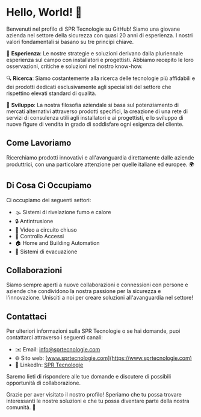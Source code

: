 # Hello, World! 👋

Benvenuti nel profilo di SPR Tecnologie su GitHub! Siamo una giovane azienda nel settore della sicurezza con quasi 20 anni di esperienza. I nostri valori fondamentali si basano su tre principi chiave.

💼 **Esperienza**: Le nostre strategie e soluzioni derivano dalla pluriennale esperienza sul campo con installatori e progettisti. Abbiamo recepito le loro osservazioni, critiche e soluzioni nel nostro know-how.

🔍 **Ricerca**: Siamo costantemente alla ricerca delle tecnologie più affidabili e dei prodotti dedicati esclusivamente agli specialisti del settore che rispettino elevati standard di qualità.

🚀 **Sviluppo**: La nostra filosofia aziendale si basa sul potenziamento di mercati alternativi attraverso prodotti specifici, la creazione di una rete di servizi di consulenza utili agli installatori e ai progettisti, e lo sviluppo di nuove figure di vendita in grado di soddisfare ogni esigenza del cliente.

## Come Lavoriamo

Ricerchiamo prodotti innovativi e all'avanguardia direttamente dalle aziende produttrici, con una particolare attenzione per quelle italiane ed europee. 🌍

## Di Cosa Ci Occupiamo

Ci occupiamo dei seguenti settori:

- 🌫️ Sistemi di rivelazione fumo e calore
- 🔒 Antintrusione
- 🎥 Video a circuito chiuso
- 🚪 Controllo Accessi
- 🏠 Home and Building Automation
- 📢 Sistemi di evacuazione

## Collaborazioni

Siamo sempre aperti a nuove collaborazioni e connessioni con persone e aziende che condividono la nostra passione per la sicurezza e l'innovazione. Unisciti a noi per creare soluzioni all'avanguardia nel settore!

## Contattaci

Per ulteriori informazioni sulla SPR Tecnologie o se hai domande, puoi contattarci attraverso i seguenti canali:

- ✉️ Email: [info@sprtecnologie.com](mailto:info@sprtecnologie.com)
- 🌐 Sito web: [www.sprtecnologie.com](https://www.sprtecnologie.com)
- 💼 LinkedIn: [SPR Tecnologie](https://www.linkedin.com/company/sprtecnologie/)

Saremo lieti di rispondere alle tue domande e discutere di possibili opportunità di collaborazione.

Grazie per aver visitato il nostro profilo! Speriamo che tu possa trovare interessanti le nostre soluzioni e che tu possa diventare parte della nostra comunità. 💪

